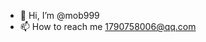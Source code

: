 - 👋 Hi, I’m @mob999
- 📫 How to reach me 1790758006@qq.com

<!---
mob999/mob999 is a ✨ special ✨ repository because its `README.md` (this file) appears on your GitHub profile.
You can click the Preview link to take a look at your changes.
--->
